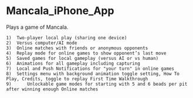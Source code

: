# Mancala_iPhone_App
Plays a game of Mancala. 

	1)	Two-player local play (sharing one device)
	2)	Versus computer/AI mode
	3)	Online matches with friends or anonymous opponents
	4)	Replay mode for online games to show opponent’s last move
	5)	Saved games for local gameplay (versus AI or vs human)
	6)	Animations for all gameplay including capturing
	7)	Local and Push Notifications for "your turn" in online games
	8)	Settings menu with background animation toggle setting, How To Play, Credits, toggle to replay First Time Walkthrough
	9)  	Unlockable game modes for starting with 5 and 6 beads per pit after winning enough Online matches
